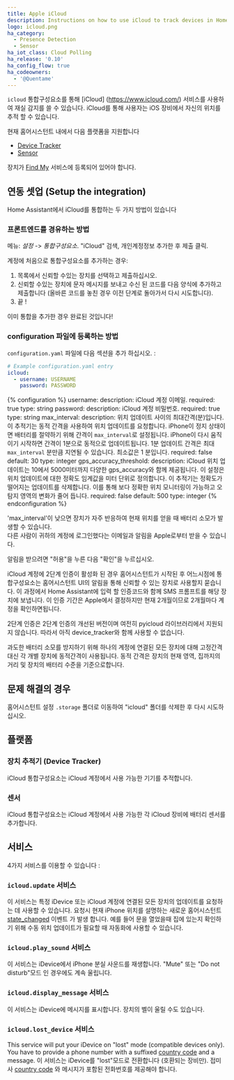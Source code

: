 ```yaml
---
title: Apple iCloud
description: Instructions on how to use iCloud to track devices in Home Assistant.
logo: icloud.png
ha_category:
  - Presence Detection
  - Sensor
ha_iot_class: Cloud Polling
ha_release: '0.10'
ha_config_flow: true
ha_codeowners:
  - '@Quentame'
---
```


`icloud` 통합구성요소를 통해 [iCloud] (https://www.icloud.com/) 서비스를 사용하여 재실 감지를 쓸 수 있습니다. 
iCloud를 통해 사용자는 iOS 장비에서 자신의 위치를 ​​추적 할 수 있습니다.

현재 홈어시스턴트 내에서 다음 플랫폼을 지원합니다

- [Device Tracker](#device-tracker)
- [Sensor](#sensor)

장치가 [Find My](https://www.apple.com/uk/icloud/find-my/) 서비스에 등록되어 있어야 합니다.

## 연동 셋업 (Setup the integration)

Home Assistant에서 iCloud를 통합하는 두 가지 방법이 있습니다

### 프론트엔드를 경유하는 방법

메뉴: *설정* -> *통합구성요소*. "iCloud" 검색, 개인계정정보 추가한 후 제출 클릭.

계정에 처음으로 통합구성요소를 추가하는 경우:
1. 목록에서 신뢰할 수있는 장치를 선택하고 제출하십시오. 
2. 신뢰할 수있는 장치에 문자 메시지를 보내고 수신 된 코드를 다음 양식에 추가하고 제출합니다 (올바른 코드를 놓친 경우 이전 단계로 돌아가서 다시 시도합니다).
3. 끝 !

이미 통합을 추가한 경우 완료된 것입니다!

### configuration 파일에 등록하는 방법

`configuration.yaml` 파일에 다음 섹션을 추가 하십시오. :


```yaml
# Example configuration.yaml entry
icloud:
  - username: USERNAME
    password: PASSWORD
```

{% configuration %}
username:
  description: iCloud 계정 이메일.
  required: true
  type: string
password:
  description: iCloud 계정 비밀번호.
  required: true
  type: string
max_interval:
  description: 위치 업데이트 사이의 최대간격(분)입니다. 이 추적기는 동적 간격을 사용하여 위치 업데이트를 요청합니다. iPhone이 정지 상태이면 배터리를 절약하기 위해 간격이 `max_interval`로 설정됩니다. iPhone이 다시 움직이기 시작하면 간격이 1분으로 동적으로 업데이트됩니다. 1분 업데이트 간격은 최대 `max_interval` 분만큼 지연될 수 있습니다. 최소값은 1 분입니다.
  required: false
  default: 30
  type: integer
gps_accuracy_threshold:
  description: iCloud 위치 업데이트는 10에서 5000미터까지 다양한 gps_accuracy와 함께 제공됩니다. 이 설정은 위치 업데이트에 대한 정확도 임계값을 미터 단위로 정의합니다. 이 추적기는 정확도가 떨어지는 업데이트를 삭제합니다. 이를 통해 보다 정확한 위치 모니터링이 가능하고 오탐지 영역의 변화가 줄어 듭니다.
  required: false
  default: 500
  type: integer
{% endconfiguration %}

<div class='note warning'>
'max_interval'이 낮으면 장치가 자주 반응하여 현재 위치를 얻을 때 배터리 소모가 발생할 수 있습니다.
</div>

<div class='note warning'>
다른 사람이 귀하의 계정에 로그인했다는 이메일과 알림을 Apple로부터 받을 수 있습니다.

알림을 받으려면 "허용"을 누른 다음 "확인"을 누르십시오.
</div>

iCloud 계정에 2단계 인증이 활성화 된 경우 홈어시스턴트가 시작된 후 어느시점에 통합구성요소는 홈어시스턴트 UI의 알림을 통해 신뢰할 수 있는 장치로 사용할지 묻습니다. 이 과정에서 Home Assistant에 입력 할 인증코드와 함께 SMS 프롬프트를 해당 장치에 보냅니다. 이 인증 기간은 Apple에서 결정하지만 현재 2개월이므로 2개월마다 계정을 확인하면됩니다.

2단계 인증은 2단계 인증의 개선된 버전이며 여전히 pyicloud 라이브러리에서 지원되지 않습니다. 따라서 아직 device_tracker와 함께 사용할 수 없습니다. 

과도한 배터리 소모를 방지하기 위해 하나의 계정에 연결된 모든 장치에 대해 고정간격 대신 각 개별 장치에 동적간격이 사용됩니다. 동적 간격은 장치의 현재 영역, 집까지의 거리 및 장치의 배터리 수준을 기준으로합니다.

## 문제 해결의 경우 

홈어시스턴트 설정 `.storage` 폴더로 이동하여 "icloud" 폴더를 삭제한 후 다시 시도하십시오.

## 플랫폼

### 장치 추적기 (Device Tracker)

iCloud 통합구성요소는 iCloud 계정에서 사용 가능한 기기를 추적합니다.

### 센서 

iCloud 통합구성요소는 iCloud 계정에서 사용 가능한 각 iCloud 장비에 배터리 센서를 추가합니다.

## 서비스

4가지 서비스를 이용할 수 있습니다 :

### `icloud.update` 서비스

이 서비스는 특정 iDevice 또는 iCloud 계정에 연결된 모든 장치의 업데이트를 요청하는 데 사용할 수 있습니다. 요청시 현재 iPhone 위치를 설명하는 새로운 홈어시스턴트 [state_changed](/docs/configuration/events/#event-state_changed) 이벤트 가 발생 합니다. 예를 들어 문을 열었을때 집에 있는지 확인하기 위해 수동 위치 업데이트가 필요할 때 자동화에 사용할 수 있습니다.

### `icloud.play_sound` 서비스

이 서비스는 iDevice에서 iPhone 분실 사운드를 재생합니다. "Mute" 또는 "Do not disturb"모드 인 경우에도 계속 울립니다.


### `icloud.display_message` 서비스

이 서비스는 iDevice에 메시지를 표시합니다. 장치의 벨이 울릴 수도 있습니다.

### `icloud.lost_device` 서비스

This service will put your iDevice on "lost" mode (compatible devices only). You have to provide a phone number with a suffixed [country code](https://en.wikipedia.org/wiki/List_of_country_calling_codes) and a message.
이 서비스는 iDevice를 "lost"모드로 전환합니다 (호환되는 장비만). 접미사 [country code](https://en.wikipedia.org/wiki/List_of_country_calling_codes) 와 메시지가 포함된 전화번호를 제공해야 합니다.